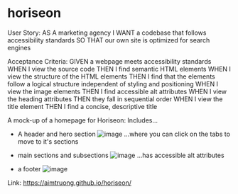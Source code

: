 # horiseon

User Story:
AS A marketing agency
I WANT a codebase that follows accessibility standards
SO THAT our own site is optimized for search engines


Acceptance Criteria:
GIVEN a webpage meets accessibility standards
WHEN I view the source code
THEN I find semantic HTML elements
WHEN I view the structure of the HTML elements
THEN I find that the elements follow a logical structure independent of styling and positioning
WHEN I view the image elements
THEN I find accessible alt attributes
WHEN I view the heading attributes
THEN they fall in sequential order
WHEN I view the title element
THEN I find a concise, descriptive title


A mock-up of a homepage for Horiseon:
Includes...

 - A header and hero section
![image](https://user-images.githubusercontent.com/95596045/146664440-9c3365e5-8f9f-4d58-b1d9-0e4bc6760543.png)
    ...where you can click on the tabs to move to it's sections
 
- main sections and subsections
![image](https://user-images.githubusercontent.com/95596045/146664424-963eb32b-031f-4bff-9a2f-107686a8b190.png)
    ...has accessible alt attributes
    
- a footer
![image](https://user-images.githubusercontent.com/95596045/146664408-751845cc-04af-4844-a6c2-4724669837bb.png)


Link: https://aimtruong.github.io/horiseon/
